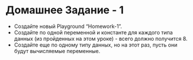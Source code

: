 # Домашнее Задание - 1
- Создайте новый Playground “Homework-1”.
- Создайте по одной переменной и константе для каждого типа данных (из пройденных на этом уроке) - всего должно получится 8.
- Создайте еще по одному типу данных, но на этот раз, пусть они будут вычисляемые переменные.

